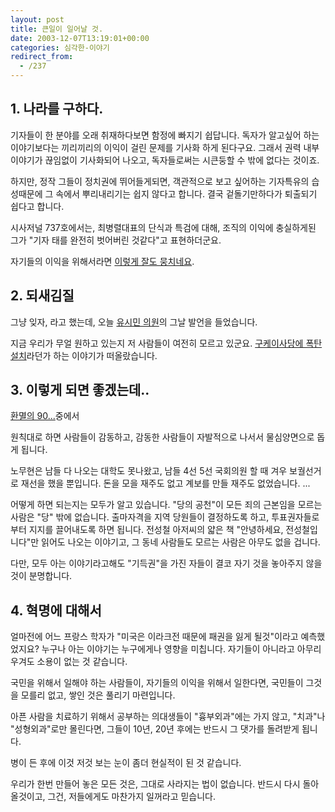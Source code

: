 ```yaml
---
layout: post
title: 큰일이 일어날 것.
date: 2003-12-07T13:19:01+00:00
categories: 심각한-이야기
redirect_from:
  - /237
---
```


<h2><b>1. 나라를 구하다.</b></h2>

기자들이 한 분야를 오래 취재하다보면 함정에 빠지기 쉽답니다. 독자가 알고싶어 하는 이야기보다는 끼리끼리의 이익이 걸린 문제를 기사화 하게 된다구요. 그래서 권력 내부 이야기가 끊임없이 기사화되어 나오고, 독자들로써는 시큰둥할 수 밖에 없다는 것이죠.

하지만, 정작 그들이 정치권에 뛰어들게되면, 객관적으로 보고 싶어하는 기자특유의 습성때문에 그 속에서 뿌리내리기는 쉽지 않다고 합니다. 결국 겉돌기만하다가 퇴출되기 쉽다고 합니다.

시사저널 737호에서는, 최병렬대표의 단식과 특검에 대해, 조직의 이익에 충실하게된 그가 "기자 태를 완전히 벗어버린 것같다"고 표현하더군요.

자기들의 이익을 위해서라면 <a href="http://blog.webservices.or.kr/hollobit/archives/000270.html" target="bb">이렇게 잘도 뭉치네요</a>.

<h2><b>2. 되새김질</b></h2>

그냥 잊자, 라고 했는데, 오늘 <a href="http://www.promise4u.cc/archives/2003/12/20031207_000408.html" target="bb">유시민 의원</a>의 그날 발언을 들었습니다.

지금 우리가 무얼 원하고 있는지 저 사람들이 여전히 모르고 있군요. <a href="http://www.mithrandir.co.kr/mt/archives/2003/10/20031014_000200.html" target="bb">구케이사당에 폭탄 설치</a>라던가 하는 이야기가 떠올랐습니다.

<h2><b>3. 이렇게 되면 좋겠는데..</b></h2>

<a href="http://blog.webservices.or.kr/hollobit/archives/000273.html" target="bb">환멸의 90...</a>중에서

원칙대로 하면 사람들이 감동하고, 감동한 사람들이 자발적으로 나서서 물심양면으로 돕게 됩니다.

노무현은 남들 다 나오는 대학도 못나왔고, 남들 4선 5선 국회의원 할 때 겨우 보궐선거로 재선을 했을 뿐입니다. 돈을 모을 재주도 없고 계보를 만들 재주도 없었습니다. ...

어떻게 하면 되는지는 모두가 알고 있습니다. "당의 공천"이 모든 죄의 근본임을 모르는 사람은 "당" 밖에 없습니다. 출마자격을 지역 당원들이 결정하도록 하고, 투표권자들로부터 지지를 끌어내도록 하면 됩니다. 전성철 아저씨의 얇은 책 "안녕하세요, 전성철입니다"만 읽어도 나오는 이야기고, 그 동네 사람들도 모르는 사람은 아무도 없을 겁니다.

다만, 모두 아는 이야기라고해도 "기득권"을 가진 자들이 결코 자기 것을 놓아주지 않을 것이 분명합니다.

<h2><b>4. 혁명에 대해서</b></h2>

얼마전에 어느 프랑스 학자가 "미국은 이라크전 때문에 패권을 잃게 될것"이라고 예측했었지요? 누구나 아는 이야기는 누구에게나 영향을 미칩니다. 자기들이 아니라고 아무리 우겨도 소용이 없는 것 같습니다.

국민을 위해서 일해야 하는 사람들이, 자기들의 이익을 위해서 일한다면, 국민들이 그것을 모를리 없고, 쌓인 것은 풀리기 마련입니다.

아픈 사람을 치료하기 위해서 공부하는 의대생들이 "흉부외과"에는 가지 않고, "치과"나 "성형외과"로만 몰린다면, 그들이 10년, 20년 후에는 반드시 그 댓가를 돌려받게 됩니다.

병이 든 후에 이것 저것 보는 눈이 좀더 현실적이 된 것 같습니다.

우리가 한번 만들어 놓은 모든 것은, 그대로 사라지는 법이 없습니다. 반드시 다시 돌아올것이고, 그건, 저들에게도 마찬가지 일꺼라고 믿습니다.
